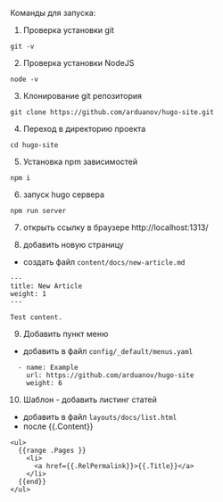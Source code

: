 Команды для запуска:

1. Проверка установки git
```
git -v
```

2. Проверка установки NodeJS
```
node -v
```

3. Клонирование git репозитория
```
git clone https://github.com/arduanov/hugo-site.git
```

4. Переход в директорию проекта
```
cd hugo-site
```

5. Установка npm зависимостей
```
npm i
```

6. запуск hugo сервера
```
npm run server
```

7. открыть ссылку в браузере
http://localhost:1313/

8. добавить новую страницу
- создать файл `content/docs/new-article.md`
```
---
title: New Article
weight: 1
---

Test content.
```

9. Добавить пункт меню
- добавить в файл `config/_default/menus.yaml`
```
  - name: Example
    url: https://github.com/arduanov/hugo-site
    weight: 6
```

10. Шаблон - добавить листинг статей
- добавить в файл `layouts/docs/list.html`
- после {{.Content}}

```
<ul>
  {{range .Pages }}
    <li>
      <a href={{.RelPermalink}}>{{.Title}}</a>
    </li>
  {{end}}
</ul>
```
